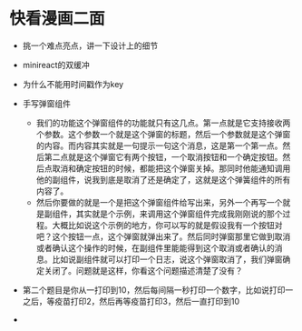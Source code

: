# 快看漫画二面

- 挑一个难点亮点，讲一下设计上的细节
- minireact的双缓冲
- 为什么不能用时间戳作为key
- 手写弹窗组件

  - 我们的功能这个弹窗组件的功能就只有这几点。第一点就是它支持接收两个参数。这个参数一个就是这个弹窗的标题，然后一个参数就是这个弹窗的内容。而内容其实就是一句提示一句这个消息，这是第一个第一点。然后第二点就是这个弹窗它有两个按钮，一个取消按钮和一个确定按钮。然后点取消和确定按钮的时候，都能把这个弹窗关掉。那同时他能通知调用他的副组件，说我到底是取消了还是确定了，这就是这个弹簧组件的所有内容了。
  - 然后你要做的就是一个是把这个弹窗组件给写出来，另外一个再写一个就是副组件，其实就是个示例，来调用这个弹窗组件完成我刚刚说的那个过程。大概比如说这个示例的地方，你可以写的就是假设我有一个按钮对吧？这个按钮一点，这个弹窗就弹出来了。然后同时弹窗那里它做到取消或者确认这个操作的时候，在副组件里能能得到这个取消或者确认的消息。比如说副组件就可以打印一个日志，说这个弹窗取消了，我们弹窗确定关闭了。问题就是这样，你看这个问题描述清楚了没有？
- 第二个题目是你从一打印到10，然后每间隔一秒打印一个数字，比如说打印一之后，等疫苗打印2，然后再等疫苗打印3，然后一直打印到10
- ‍

